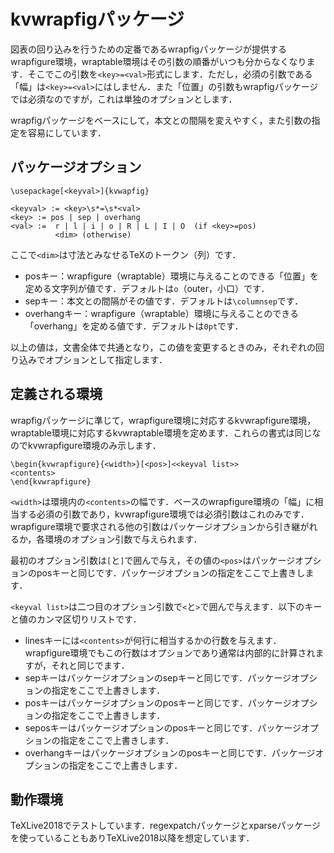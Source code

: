 # kvwrapfigパッケージ

図表の回り込みを行うための定番であるwrapfigパッケージが提供するwrapfigure環境，wraptable環境はその引数の順番がいつも分からなくなります．そこでこの引数を`<key>=<val>`形式にします．ただし，必須の引数である「幅」は`<key>=<val>`にはしません．また「位置」の引数もwrapfigパッケージでは必須なのですが，これは単独のオプションとします．

wrapfigパッケージをベースにして，本文との間隔を変えやすく，また引数の指定を容易にしています．

## パッケージオプション

````
\usepackage[<keyval>]{kvwapfig}

<keyval> := <key>\s*=\s*<val>
<key> := pos | sep | overhang
<val> :=  r | l | i | o | R | L | I | O  (if <key>=pos)
          <dim> (otherwise)
````
ここで`<dim>`は寸法とみなせるTeXのトークン（列）です．

- posキー：wrapfigure（wraptable）環境に与えることのできる「位置」を定める文字列が値です．デフォルトは`o`（outer，小口）です．
- sepキー：本文との間隔がその値です．デフォルトは`\columnsep`です．
- overhangキー：wrapfigure（wraptable）環境に与えることのできる「overhang」を定める値です．デフォルトは`0pt`です．

以上の値は，文書全体で共通となり，この値を変更するときのみ，それぞれの回り込みでオプションとして指定します．


## 定義される環境

wrapfigパッケージに準じて，wrapfigure環境に対応するkvwrapfigure環境，wraptable環境に対応するkvwraptable環境を定めます．これらの書式は同じなのでkvwrapfigure環境のみ示します．

````
\begin{kvwrapfigure}{<width>}[<pos>]<<keyval list>>
<contents>
\end{kvwrapfigure}
````
`<width>`は環境内の`<contents>`の幅です．ベースのwrapfigure環境の「幅」に相当する必須の引数であり，kvwrapfigure環境では必須引数はこれのみです．wrapfigure環境で要求される他の引数はパッケージオプションから引き継がれるか，各環境のオプション引数で与えられます．

最初のオプション引数は`[`と`]`で囲んで与え，その値の`<pos>`はパッケージオプションのposキーと同じです．パッケージオプションの指定をここで上書きします．


`<keyval list>`は二つ目のオプション引数で`<`と`>`で囲んで与えます．以下のキーと値のカンマ区切りリストです．

- linesキーには`<contents>`が何行に相当するかの行数を与えます．wrapfigure環境でもこの行数はオプションであり通常は内部的に計算されますが，それと同じでます．
- sepキーはパッケージオプションのsepキーと同じです．パッケージオプションの指定をここで上書きします．
- posキーはパッケージオプションのposキーと同じです．パッケージオプションの指定をここで上書きします．
- seposキーはパッケージオプションのposキーと同じです．パッケージオプションの指定をここで上書きします．
- overhangキーはパッケージオプションのposキーと同じです．パッケージオプションの指定をここで上書きします．

## 動作環境

TeXLive2018でテストしています．regexpatchパッケージとxparseパッケージを使っていることもありTeXLive2018以降を想定しています．





